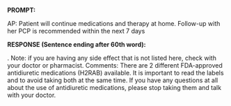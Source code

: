 **PROMPT:**

AP:  Patient will continue medications and therapy at home. Follow-up with her PCP is recommended within the next 7 days

**RESPONSE (Sentence ending after 60th word):**

.  Note: if you are having any side effect that is not listed here, check with your doctor or pharmacist. Comments: There are 2 different FDA-approved antidiuretic medications (H2RAB) available. It is important to read the labels and to avoid taking both at the same time. If you have any questions at all about the use of antidiuretic medications, please stop taking them and talk with your doctor. 